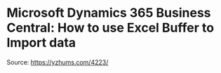# Microsoft Dynamics 365 Business Central: How to use Excel Buffer to Import data
Source: https://yzhums.com/4223/
